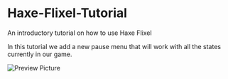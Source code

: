 # Haxe-Flixel-Tutorial

An introductory tutorial on how to use Haxe Flixel

In this tutorial we add a new pause menu that will work with all the states currently in our game.

![Preview Picture](https://github.com/Wolfman13/Haxe-Flixel-Tutorial/blob/Tutorial-24/Tutorial_24.png?raw=true)
